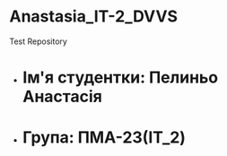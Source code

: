 # Anastasia_IT-2_DVVS
Test Repository
- # Ім'я студентки: Пелиньо Анастасія
- # Група: ПМА-23(IT_2)
